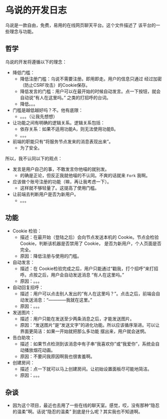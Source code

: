 # 乌说的开发日志

乌说是一款自由，免费，易用的在线网页聊天平台。这个文件描述了
该平台的一些理念与功能。

## 哲学

乌说的开发将遵循以下的理念：
- 降低门槛：
	- 降低注册门槛：乌说不需要注册。即用即走。用户的信息只通过
	  经过加密（防止CSRF攻击）的Cookie保存。
	- 降低发言的门槛：用户可以在最开始的时候自动发言。点一下按钮，就会自动说“有人在这里吗。”
	  之类的打招呼的台词。
	- 降低。。。
- 门槛是越低越好吗？不。他有底限：
	- 。。。（让我先想想）
- 让功能之间有明确的逻辑关系。逻辑关系包括：
	- 依存关系：如果不适用功能A，则无法使用功能B。
	- 。。。
- 前端的职能只有“将服务节点发来的消息表现出来”。
	- 为了安全。

所以，我不认同以下的观点：
- 发言是用户自己的事，不敢发言你他喵的就别发。
	- 的确是正论，但反正我就他喵的不认同。不爽的话就来 ```Fork``` 我啊。
- 应该做个账号注册的功能（嘛，再让我考虑一下）。
	- 这样就不够轻量了。这提高了使用门槛。
- 让前端去判断用户是否为新用户。
	- 。。。

## 功能

- Cookie 检验：
	- 描述：在最开始（登陆之后）会向节点发送本机的 Cookie。节点会检验 Cookie，判断该机器是否禁用了 Cookie，
	  是否为新用户，个人页面是否完全。
	- 原因：降低注册与使用的门槛。
- 自动发言：
	- 描述：在 Cookie检验完成之后，用户只能通过“戳我，打个招呼”来打招呼。点按之后，用户会自动发送消息
	  “有人在这里吗。”
	- 原因：。。。
- 自动回复招呼：
	- 描述：用户可以点击别人发出的“有人在这里吗？”。点击之后，前端会自动发送消息：“————我就在这里。”
	- 原因：。。。
- 发送图片：
	- 描述：用户只能在发送至少两条消息之后，才能发送图片。
	- 原因：“发送图片”是“发送文字”的进化功能。所以应该循序渐进。可以让界面更简洁：如果一开始就把那么多功能
	  摆出来，用户就会迷惘。
- 告白助攻：
	- 描述：如果节点检测到该消息中有子串“我喜欢你”或“我爱你”，系统会自动播放烟花动画。
	- 原因：不要问我原因啊我也很害羞啊。
- 创建房间：
	- 描述：点一下就可以马上创建房间。让初始设置面板尽可能地简洁。
	- 原因：。。。

## 杂谈

- 因为这个项目，最近也去用了一些在线的聊天室。感觉，哎，没有那种“隐忍的温柔”啊。话说“隐忍的温柔”
  到底是什么呢？其实我也不知道啊。
